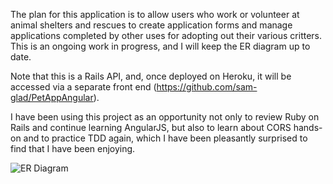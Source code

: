 The plan for this application is to allow users who work or volunteer at animal shelters and rescues to create application forms and manage applications completed by other uses for adopting out their various critters. This is an ongoing work in progress, and I will keep the ER diagram up to date.

Note that this is a Rails API, and, once deployed on Heroku, it will be accessed via a separate front end (https://github.com/sam-glad/PetAppAngular).

I have been using this project as an opportunity not only to review Ruby on Rails and continue learning AngularJS, but also to learn about CORS hands-on and to practice TDD again, which I have been pleasantly surprised to find that I have been enjoying.

![ER Diagram](http://i.imgur.com/BS5f7cz.jpg)
